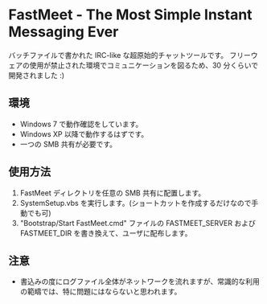 FastMeet - The Most Simple Instant Messaging Ever
=================================================

バッチファイルで書かれた IRC-like な超原始的チャットツールです。
フリーウェアの使用が禁止された環境でコミュニケーションを図るため、30 分くらいで開発されました :)

環境
----
* Windows 7 で動作確認をしています。
* Windows XP 以降で動作するはずです。
* 一つの SMB 共有が必要です。

使用方法
--------
1. FastMeet ディレクトリを任意の SMB 共有に配置します。
2. SystemSetup.vbs を実行します。(ショートカットを作成するだけなので手動でも可)
3. "Bootstrap/Start FastMeet.cmd" ファイルの FASTMEET_SERVER および FASTMEET_DIR を書き換えて、ユーザに配布します。

注意
----
* 書込みの度にログファイル全体がネットワークを流れますが、常識的な利用の範疇では、特に問題にはならないと思われます。


